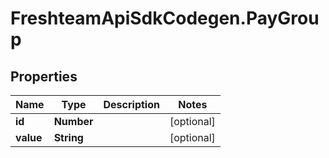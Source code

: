 # FreshteamApiSdkCodegen.PayGroup

## Properties

| Name      | Type       | Description | Notes      |
| --------- | ---------- | ----------- | ---------- |
| **id**    | **Number** |             | [optional] |
| **value** | **String** |             | [optional] |
